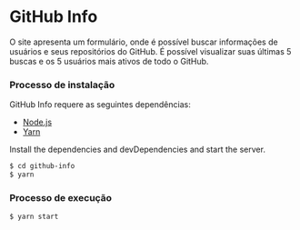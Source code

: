 # GitHub Info

O site apresenta um formulário, onde é possível buscar informações de usuários e seus repositórios do GitHub. É possível visualizar suas últimas 5 buscas e os 5 usuários mais ativos de todo o GitHub.

### Processo de instalação

GitHub Info requere as seguintes dependências: 
 - [Node.js](https://nodejs.org/)
 - [Yarn](https://classic.yarnpkg.com/en/docs/install/)

Install the dependencies and devDependencies and start the server.

```sh
$ cd github-info
$ yarn
```

### Processo de execução

```sh
$ yarn start
```